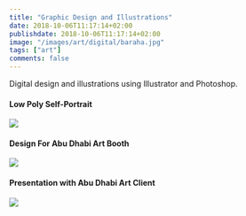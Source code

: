 ```yaml
---
title: "Graphic Design and Illustrations"
date: 2018-10-06T11:17:14+02:00
publishdate: 2018-10-06T11:17:14+02:00
image: "/images/art/digital/baraha.jpg"
tags: ["art"]
comments: false
---
```


Digital design and illustrations using Illustrator and Photoshop.

<!-- more -->

#### Low Poly Self-Portrait
![](/images/art/digital/self-portrait.png)

#### Design For Abu Dhabi Art Booth
![](/images/art/digital/abu-dhabi-art.png)

#### Presentation with Abu Dhabi Art Client
![](/images/art/digital/abu-dhabi-art-2.jpg)
